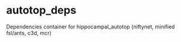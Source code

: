 # autotop_deps
Dependencies container for hippocampal_autotop (niftynet, minified fsl/ants, c3d, mcr)
